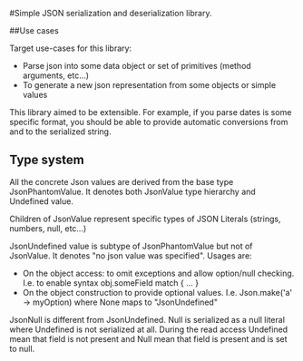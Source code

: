 #Simple JSON serialization and deserialization library.

##Use cases

Target use-cases for this library:
 * Parse json into some data object or set of primitives (method arguments, etc...)
 * To generate a new json representation from some objects or simple values

This library aimed to be extensible. For example, if you parse dates is some
specific format, you should be able to provide automatic conversions from and
to the serialized string.


## Type system

All the concrete Json values are derived from the base type JsonPhantomValue. It
denotes both JsonValue type hierarchy and Undefined value.

Children of JsonValue represent specific types of JSON Literals (strings,
numbers, null, etc...)

JsonUndefined value is subtype of JsonPhantomValue but not of JsonValue. It denotes
"no json value was specified". Usages are:
  * On the object access: to omit exceptions and allow option/null checking.
    I.e. to enable syntax obj.someField match { ... }
  * On the object construction to provide optional values. I.e.
    Json.make('a' -> myOption) where None maps to "JsonUndefined"


JsonNull is different from JsonUndefined. Null is serialized as a null literal
where Undefined is not serialized at all. During the read access Undefined mean
that field is not present and Null mean that field is present and is set to
null.
